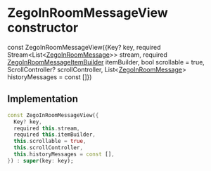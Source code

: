 


# ZegoInRoomMessageView constructor






const
ZegoInRoomMessageView({Key? key, required Stream&lt;List&lt;[ZegoInRoomMessage](../../zego_uikit_prebuilt_live_audio_room/ZegoInRoomMessage-class.md)>> stream, required [ZegoInRoomMessageItemBuilder](../../zego_uikit_prebuilt_live_audio_room/ZegoInRoomMessageItemBuilder.md) itemBuilder, bool scrollable = true, ScrollController? scrollController, List&lt;[ZegoInRoomMessage](../../zego_uikit_prebuilt_live_audio_room/ZegoInRoomMessage-class.md)> historyMessages = const []})





## Implementation

```dart
const ZegoInRoomMessageView({
  Key? key,
  required this.stream,
  required this.itemBuilder,
  this.scrollable = true,
  this.scrollController,
  this.historyMessages = const [],
}) : super(key: key);
```







